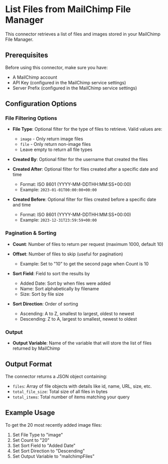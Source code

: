 # List Files from MailChimp File Manager

This connector retrieves a list of files and images stored in your MailChimp File Manager.

## Prerequisites

Before using this connector, make sure you have:
- A MailChimp account
- API Key (configured in the MailChimp service settings)
- Server Prefix (configured in the MailChimp service settings)

## Configuration Options

### File Filtering Options

- **File Type**: Optional filter for the type of files to retrieve. Valid values are:
  - `image` - Only return image files
  - `file` - Only return non-image files
  - Leave empty to return all file types

- **Created By**: Optional filter for the username that created the files

- **Created After**: Optional filter for files created after a specific date and time
  - Format: ISO 8601 (YYYY-MM-DDTHH:MM:SS+00:00)
  - Example: `2023-01-01T00:00:00+00:00`

- **Created Before**: Optional filter for files created before a specific date and time
  - Format: ISO 8601 (YYYY-MM-DDTHH:MM:SS+00:00)
  - Example: `2023-12-31T23:59:59+00:00`

### Pagination & Sorting

- **Count**: Number of files to return per request (maximum 1000, default 10)

- **Offset**: Number of files to skip (useful for pagination)
  - Example: Set to "10" to get the second page when Count is 10

- **Sort Field**: Field to sort the results by
  - Added Date: Sort by when files were added
  - Name: Sort alphabetically by filename
  - Size: Sort by file size

- **Sort Direction**: Order of sorting
  - Ascending: A to Z, smallest to largest, oldest to newest
  - Descending: Z to A, largest to smallest, newest to oldest

### Output

- **Output Variable**: Name of the variable that will store the list of files returned by MailChimp

## Output Format

The connector returns a JSON object containing:
- `files`: Array of file objects with details like id, name, URL, size, etc.
- `total_file_size`: Total size of all files in bytes
- `total_items`: Total number of items matching your query

## Example Usage

To get the 20 most recently added image files:
1. Set File Type to "image"
2. Set Count to "20"
3. Set Sort Field to "Added Date"
4. Set Sort Direction to "Descending"
5. Set Output Variable to "mailchimpFiles"